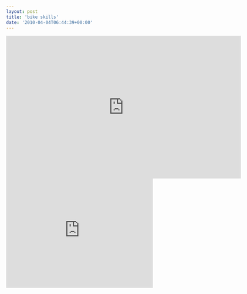 ```yaml
---
layout: post
title: 'bike skills'
date: '2010-04-04T06:44:39+00:00'
---
```

<div class='embed-container'>
  <iframe title="YouTube video player" width="640" height="390" src="http://www.youtube.com/embed/Z19zFlPah-o?wmode=transparent&autohide=1&egm=0&hd=1&iv_load_policy=3&modestbranding=1&rel=0&showinfo=0&showsearch=0" frameborder="0" allowfullscreen></iframe>
</div>

<iframe width="400" height="299" src="http://www.youtube.com/embed/Z19zFlPah-o?wmode=transparent&autohide=1&egm=0&hd=1&iv_load_policy=3&modestbranding=1&rel=0&showinfo=0&showsearch=0" frameborder="0" allowfullscreen></iframe><br/>
